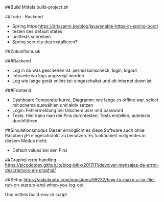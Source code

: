 ##Build
Mittels build-project.sh

##Todo - Backend
* Spring https https://drissamri.be/blog/java/enable-https-in-spring-boot/
* testen des default states
* unittests schreiben
* Spring security dep installieren?

##Zukunftsmusik

###Backend
* Log in db was geschehen ist: permissionscheck, login, logout
* Infoseite wo logs angezeigt werden
* Log wie lange gerät online ist: eingeschaltet und ob internet down ist

###Frontend
* Dashboard:Temperaturkurve, Diagramm: wie lange es offline war, select mit schema auswählen und aktiv setzen
* Login: Fehlermeldung bei falschem user und password
* Tests: Hier kann man die Pins durchtesten, Tests erstellen, autotests durchführen

##Simulationsmodus
Dieser ermöglicht es diese Software auch ohne RaspberryPi eingeschränkt zu benutzen. 
Es funktioniert vollgendes in diesem Modus nicht:
* Default values bei den Pins

##Graphql error handling  
https://picodotdev.github.io/blog-bitix/2017/11/devolver-mensajes-de-error-descriptivos-en-graphql/

##Setup
https://askubuntu.com/questions/99232/how-to-make-a-jar-file-run-on-startup-and-when-you-log-out

Und mittels build-env.sh script